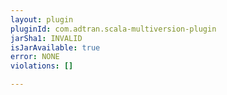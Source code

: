 ```yaml
---
layout: plugin
pluginId: com.adtran.scala-multiversion-plugin
jarSha1: INVALID
isJarAvailable: true
error: NONE
violations: []

---
```


